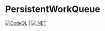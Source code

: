 # PersistentWorkQueue

[![CodeQL](https://github.com/gatewayprogrammingschool/PersistentWorkQueue/actions/workflows/codeql-analysis.yml/badge.svg)](https://github.com/gatewayprogrammingschool/PersistentWorkQueue/actions/workflows/codeql-analysis.yml) \| [![.NET](https://github.com/gatewayprogrammingschool/PersistentWorkQueue/actions/workflows/dotnet.yml/badge.svg)](https://github.com/gatewayprogrammingschool/PersistentWorkQueue/actions/workflows/dotnet.yml)
